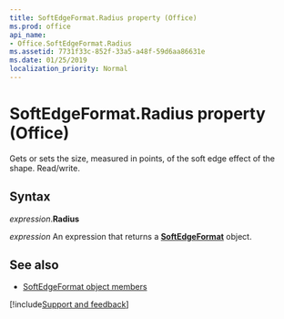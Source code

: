 ```yaml
---
title: SoftEdgeFormat.Radius property (Office)
ms.prod: office
api_name:
- Office.SoftEdgeFormat.Radius
ms.assetid: 7731f33c-852f-33a5-a48f-59d6aa86631e
ms.date: 01/25/2019
localization_priority: Normal
---
```



# SoftEdgeFormat.Radius property (Office)

Gets or sets the size, measured in points, of the soft edge effect of the shape. Read/write.


## Syntax

_expression_.**Radius**

_expression_ An expression that returns a **[SoftEdgeFormat](Office.SoftEdgeFormat.md)** object.


## See also

- [SoftEdgeFormat object members](overview/Library-Reference/softedgeformat-members-office.md)



[!include[Support and feedback](~/includes/feedback-boilerplate.md)]